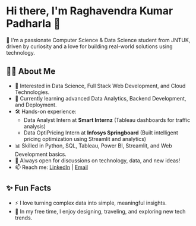 # Hi there, I'm Raghavendra Kumar Padharla 👋

🚀 I'm a passionate Computer Science & Data Science student from JNTUK, driven by curiosity and a love for building real-world solutions using technology.

## 👨‍💻 About Me
- 🎯 Interested in Data Science, Full Stack Web Development, and Cloud Technologies.
- 🌱 Currently learning advanced Data Analytics, Backend Development, and Deployment.
- 🛠️ Hands-on experience:
  - Data Analyst Intern at **Smart Internz** (Tableau dashboards for traffic analysis)
  - Data OptiPricing Intern at **Infosys Springboard** (Built intelligent pricing optimization using Streamlit and analytics)
- 📊 Skilled in Python, SQL, Tableau, Power BI, Streamlit, and Web Development basics.
- 💬 Always open for discussions on technology, data, and new ideas!
- 📫 Reach me: [LinkedIn](www.linkedin.com/in/raghavendra-kumar-padharla) | [Email](mailto:raghavendrapadharla@gmail.com)

## ✨ Fun Facts
- ⚡ I love turning complex data into simple, meaningful insights.
- 🎨 In my free time, I enjoy designing, traveling, and exploring new tech trends.
